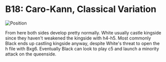 # B18: Caro-Kann, Classical Variation

![Position](https://chessboardimage.com/r2qkbnr/pp1n1ppp/2p1p1b1/8/3P4/3B1NN1/PPP2PPP/R1BQK2R.png)

From here both sides develop pretty normally. White usually castle kingside
since they haven't weakened the kingside with h4-h5. Most commonly Black ends
up castling kingside anyway, despite White's threat to open the h file with
Bxg6. Eventually Black can look to play c5 and launch a minority attack on the
queenside.
